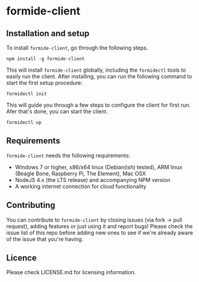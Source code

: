 formide-client
=================

## Installation and setup
To install `formide-client`, go through the following steps.

```
npm install -g formide-client
```

This will install `formide-client` globally, including the `formidectl` tools to easily run the client.
After installing, you can run the following command to start the first setup procedure:

```
formidectl init
```

This will guide you through a few steps to configure the client for first run. Afer that's done, you can start the client.

```
formidectl up
```

## Requirements
`formide-client` needs the following requirements:

* Windows 7 or higher, x86/x64 linux (Debian(ish) tested), ARM linux (Beagle Bone, Raspberry Pi, The Element), Mac OSX
* NodeJS 4.x (the LTS release) and accompanying NPM version
* A working internet connection for cloud functionality

## Contributing
You can contribute to `formide-client` by closing issues (via fork -> pull request), adding features or just using it and report bugs!
Please check the issue list of this repo before adding new ones to see if we're already aware of the issue that you're having.

## Licence
Please check LICENSE.md for licensing information.
